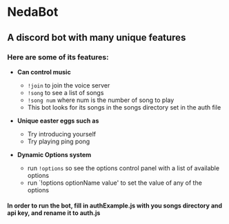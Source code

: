 # NedaBot
## A discord bot with many unique features
### Here are some of its features:

* **Can control music**
  * `!join` to join the voice server
  * `!song` to see a list of songs
  * `!song num` where num is the number of song to play
  *  This bot looks for its songs in the songs directory set in the auth file
  
  
* **Unique easter eggs such as**
  * Try introducing yourself
  * Try playing ping pong
  
  
* **Dynamic Options system**
  * run `!options` so see the options control panel with a list of available options
  * run `!options optionName value' to set the value of any of the options 

#### In order to run the bot, fill in authExample.js with you songs directory and api key, and rename it to auth.js
